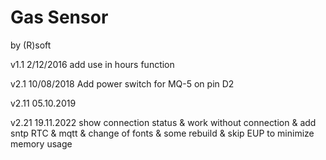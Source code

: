 Gas Sensor 
==========

by (R)soft

v1.1 2/12/2016 add use in hours function

v2.1 10/08/2018 Add power switch for MQ-5 on pin D2

v2.11 05.10.2019

v2.21 19.11.2022 show connection status & work without connection & add sntp RTC & mqtt & change of fonts & some rebuild & skip EUP to minimize memory usage

